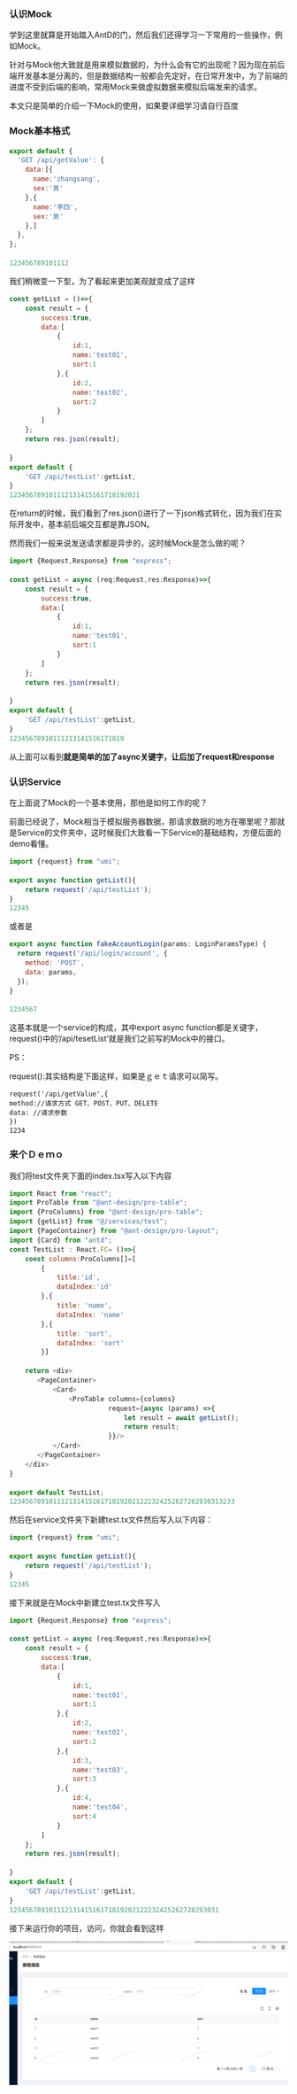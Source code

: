 ### 认识Mock

学到这里就算是开始踏入AntD的门，然后我们还得学习一下常用的一些操作，例如Mock。

针对与Mock他大致就是用来模拟数据的，为什么会有它的出现呢？因为现在前后端开发基本是分离的，但是数据结构一般都会先定好，在日常开发中，为了前端的进度不受到后端的影响，常用Mock来做虚拟数据来模拟后端发来的请求。

本文只是简单的介绍一下Mock的使用，如果要详细学习请自行百度

### Mock基本格式

```js
export default {
  'GET /api/getValue': {
    data:[{
      name:'zhangsang',
      sex:'男'
    },{
      name:'李四',
      sex:'男'
    },]
  },
};

123456789101112
```

我们稍微变一下型，为了看起来更加美观就变成了这样

```js
const getList = ()=>{
    const result = {
        success:true,
        data:[
            {
                id:1,
                name:'test01',
                sort:1
            },{
                id:2,
                name:'test02',
                sort:2
            }
        ]
    };
    return res.json(result);

}
export default {
    'GET /api/testList':getList,
}
123456789101112131415161718192021
```

在return的时候，我们看到了res.json()进行了一下json格式转化，因为我们在实际开发中，基本前后端交互都是靠JSON。

然而我们一般来说发送请求都是异步的，这时候Mock是怎么做的呢？

```js
import {Request,Response} from "express";

const getList = async (req:Request,res:Response)=>{
    const result = {
        success:true,
        data:[
            {
                id:1,
                name:'test01',
                sort:1
            }
        ]
    };
    return res.json(result);

}
export default {
    'GET /api/testList':getList,
}
12345678910111213141516171819
```

从上面可以看到**就是简单的加了async关键字，让后加了request和response**

### 认识Service

在上面说了Mock的一个基本使用，那他是如何工作的呢？

前面已经说了，Mock相当于模拟服务器数据，那请求数据的地方在哪里呢？那就是Service的文件夹中，这时候我们大致看一下Service的基础结构，方便后面的demo看懂。

```js
import {request} from "umi";

export async function getList(){
    return request('/api/testList');
}
12345
```

或者是

```js
export async function fakeAccountLogin(params: LoginParamsType) {
  return request('/api/login/account', {
    method: 'POST',
    data: params,
  });
}

1234567
```

这基本就是一个service的构成，其中export async function都是关键字，request()中的’/api/tesetList’就是我们之前写的Mock中的接口。

PS：

request():其实结构是下面这样，如果是ｇｅｔ请求可以简写。

```ｊｓ
request('/api/getValue',{
method://请求方式 GET、POST、PUT、DELETE
data: //请求参数
})
1234
```

### 来个Ｄｅｍｏ

我们将test文件夹下面的index.tsx写入以下内容

```js
import React from "react";
import ProTable from "@ant-design/pro-table";
import {ProColumns} from "@ant-design/pro-table";
import {getList} from "@/services/test";
import {PageContainer} from "@ant-design/pro-layout";
import {Card} from "antd";
const TestList : React.FC= ()=>{
    const columns:ProColumns[]=[
        {
            title:'id',
            dataIndex:'id'
        },{
            title: 'name',
            dataIndex: 'name'
        },{
            title: 'sort',
            dataIndex: 'sort'
        }]

    return <div>
       <PageContainer>
           <Card>
               <ProTable columns={columns}
                         request={async (params) =>{
                             let result = await getList();
                             return result;
                         }}/>
           </Card>
       </PageContainer>
    </div>
}

export default TestList;
123456789101112131415161718192021222324252627282930313233
```

然后在service文件夹下新建test.tx文件然后写入以下内容：

```js
import {request} from "umi";

export async function getList(){
    return request('/api/testList');
}
12345
```

接下来就是在Mock中新建立test.tx文件写入

```js
import {Request,Response} from "express";

const getList = async (req:Request,res:Response)=>{
    const result = {
        success:true,
        data:[
            {
                id:1,
                name:'test01',
                sort:1
            },{
                id:2,
                name:'test02',
                sort:2
            },{
                id:3,
                name:'test03',
                sort:3
            },{
                id:4,
                name:'test04',
                sort:4
            }
        ]
    };
    return res.json(result);

}
export default {
    'GET /api/testList':getList,
}
12345678910111213141516171819202122232425262728293031
```

接下来运行你的项目，访问，你就会看到这样

![image.png](images/9793e391307beeb49a88c939e07f855e-169806633850621.png)